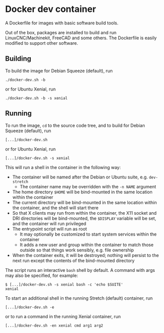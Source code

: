 # Docker dev container

A Dockerfile for images with basic software build tools.

Out of the box, packages are installed to build and run
LinuxCNC/Machinekit, FreeCAD and some others.  The Dockerfile is
easily modified to support other software.

## Building

To build the image for Debian Squeeze (default), run

	./docker-dev.sh -b

or for Ubuntu Xenial, run

    ./docker-dev.sh -b -s xenial

## Running

To run the image, `cd` to the source code tree, and to build for
Debian Squeeze (default), run

	[...]/docker-dev.sh

or for Ubuntu Xenial, run

    [...]/docker-dev.sh -s xenial

This will run a shell in the container in the following way:

- The container will be named after the Debian or Ubuntu suite,
  e.g. `dev-stretch`
  - The container name may be overridden with the `-n NAME` argument
- The home directory `$HOME` will be bind-mounted in the same location
  within the container
- The current directory will be bind-mounted in the same location
  within the container, and the shell will start there
- So that X clients may run from within the container, the X11 socket
  and DRI directories will be bind-mounted, the `$DISPLAY` variable
  will be set, and the container will run privileged
- The entrypoint script will run as root
  - It may optionally be customized to start system services within
    the container
  - It adds a new user and group within the container to match those
    outside so that things work sensibly, e.g. file ownership
- When the container exits, it will be destroyed; nothing will persist
  to the next run except the contents of the bind-mounted directory

The script runs an interactive `bash` shell by default.  A command
with args may also be specified, for example:

	$ [...]/docker-dev.sh -s xenial bash -c 'echo $SUITE'
	xenial

To start an additional shell in the running Stretch (default)
container, run

    [...]/docker-dev.sh -e

or to run a command in the running Xenial container, run

    [...]/docker-dev.sh -en xenial cmd arg1 arg2
